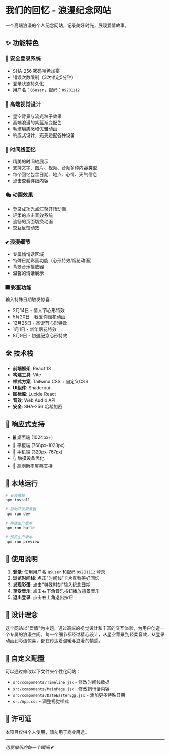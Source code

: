 # 我们的回忆 - 浪漫纪念网站

一个高端浪漫的个人纪念网站，记录美好时光，展现爱情故事。

## ✨ 功能特色

### 🔐 安全登录系统
- SHA-256 密码哈希加密
- 错误次数限制（3次锁定5分钟）
- 登录状态持久化
- 用户名：`QSuser`，密码：`09201112`

### 🎨 高端视觉设计
- 星空背景与流光粒子效果
- 高端浪漫的紫蓝渐变配色
- 毛玻璃质感和优雅动画
- 响应式设计，完美适配各种设备

### 📅 时间线回忆
- 精美的时间轴展示
- 支持文字、图片、视频、音频多种内容类型
- 每个回忆包含日期、地点、心情、天气信息
- 点击查看详细内容

### 🎭 动画效果
- 登录成功光点汇聚开场动画
- 轻柔的点击音效系统
- 流畅的页面切换动画
- 交互反馈动效

### 💕 浪漫细节
- 专属悄悄话区域
- 特殊日期彩蛋功能（心形特效/烟花动画）
- 背景音乐播放器
- 温馨的情话展示

### 🎆 彩蛋功能
输入特殊日期触发惊喜：
- 2月14日 - 情人节心形特效
- 5月20日 - 我爱你烟花动画
- 12月25日 - 圣诞节心形特效
- 1月1日 - 新年烟花特效
- 8月9日 - 初遇纪念心形特效

## 🛠️ 技术栈

- **前端框架**: React 18
- **构建工具**: Vite
- **样式方案**: Tailwind CSS + 自定义CSS
- **UI组件**: Shadcn/ui
- **图标库**: Lucide React
- **音效**: Web Audio API
- **安全**: SHA-256 哈希加密

## 📱 响应式支持

- 🖥️ 桌面端 (1024px+)
- 📱 平板端 (768px-1023px)
- 📱 手机端 (320px-767px)
- 👆 触摸设备优化
- 🎯 高刷新率屏幕支持

## 🚀 本地运行

```bash
# 安装依赖
npm install

# 启动开发服务器
npm run dev

# 构建生产版本
npm run build

# 预览生产版本
npm run preview
```

## 🎯 使用说明

1. **登录**: 使用用户名 `QSuser` 和密码 `09201112` 登录
2. **浏览时间线**: 点击"时间线"卡片查看美好回忆
3. **发现彩蛋**: 点击"特殊时刻"输入纪念日期
4. **享受音乐**: 点击右下角音乐按钮播放背景音乐
5. **退出登录**: 点击右上角退出按钮

## 💖 设计理念

这个网站以"爱情"为主题，通过高端的视觉设计和丰富的交互体验，为用户创造一个专属的浪漫空间。每一个细节都经过精心设计，从星空背景到轻柔音效，从登录动画到彩蛋惊喜，都在传达着温暖与浪漫的情感。

## 🔧 自定义配置

可以通过修改以下文件来个性化网站：

- `src/components/Timeline.jsx` - 修改时间线数据
- `src/components/MainPage.jsx` - 修改悄悄话内容
- `src/components/DateEasterEgg.jsx` - 添加更多特殊日期
- `src/App.css` - 调整视觉样式

## 📄 许可证

本项目仅供个人使用，请勿用于商业用途。

---

*用爱编织的每一个瞬间* 💕

